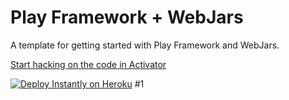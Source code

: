 Play Framework + WebJars
========================

A template for getting started with Play Framework and WebJars.

[Start hacking on the code in Activator](http://typesafe.com/activator/template/webjars-sample-play2)

[![Deploy Instantly on Heroku](https://www.herokucdn.com/deploy/button.png)](https://heroku.com/deploy)
#1

